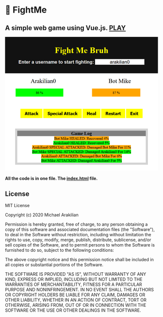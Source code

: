 # :punch: FightMe
A simple web game using Vue.js. [PLAY](https://arakilian0.github.io/fightme)
-
![alt text](https://raw.githubusercontent.com/arakilian0/fightme/master/screenshot.png "Fight Me Use Case")

**All the code is in one file. The [index.html](https://github.com/arakilian0/fightme/blob/master/index.html) file.**

## License
MIT License

Copyright (c) 2020 Michael Arakilian

Permission is hereby granted, free of charge, to any person obtaining a copy of this software and associated documentation files (the "Software"), to deal in the Software without restriction, including without limitation the rights to use, copy, modify, merge, publish, distribute, sublicense, and/or sell copies of the Software, and to permit persons to whom the Software is furnished to do so, subject to the following conditions:

The above copyright notice and this permission notice shall be included in all copies or substantial portions of the Software.

THE SOFTWARE IS PROVIDED "AS IS", WITHOUT WARRANTY OF ANY KIND, EXPRESS OR IMPLIED, INCLUDING BUT NOT LIMITED TO THE WARRANTIES OF MERCHANTABILITY, FITNESS FOR A PARTICULAR PURPOSE AND NONINFRINGEMENT. IN NO EVENT SHALL THE AUTHORS OR COPYRIGHT HOLDERS BE LIABLE FOR ANY CLAIM, DAMAGES OR OTHER LIABILITY, WHETHER IN AN ACTION OF CONTRACT, TORT OR OTHERWISE, ARISING FROM, OUT OF OR IN CONNECTION WITH THE SOFTWARE OR THE USE OR OTHER DEALINGS IN THE SOFTWARE.
